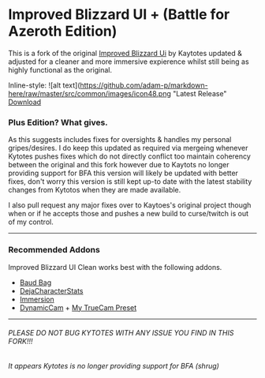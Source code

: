 Improved Blizzard UI + (Battle for Azeroth Edition)
===================================================================

This is a fork of the original [ Improved Blizzard Ui]( https://github.com/kaytotes/ImprovedBlizzardUIPlus) by Kaytotes updated & adjusted for a cleaner and more immersive expierence whilst still being as highly functional as the original.

Inline-style: 
![alt text](https://github.com/adam-p/markdown-here/raw/master/src/common/images/icon48.png "Latest Release"
[Download](https://github.com/Misunderstood-Wookiee/ImprovedBlizzardUIPlus/releases/ "Download from GitHub Releases")


### Plus Edition? What gives.
As this suggests includes fixes for oversights & handles my personal gripes/desires. I do keep this updated as required via mergeing whenever Kytotes pushes fixes which do not directly conflict too maintain coherency between the original and this fork however due to Kaytots no longer providing support for BFA this version will likely be updated with better fixes, don't worry this version is still kept up-to date with the latest stability changes from Kytotos when they are made available. 

I also pull request any major fixes over to Kaytoes's original project though when or if he accepts those and pushes a new build to curse/twitch is out of my control.
_________________________________________________________________________________________________________________
### Recommended Addons
Improved Blizzard UI Clean works best with the following addons.
* [Baud Bag](https://www.curseforge.com/wow/addons/baud-bag)
* [DejaCharacterStats](https://www.curseforge.com/wow/addons/dejacharacterstats)
* [Immersion](https://wow.curseforge.com/projects/immersion)
* [DynamicCam](https://wow.curseforge.com/projects/dynamiccam) + [My TrueCam Preset](https://pastebin.com/JY12CPND)
_________________________________________________________________________________________________________________
###### PLEASE DO NOT BUG KYTOTES WITH ANY ISSUE YOU FIND IN THIS FORK!!!
*It appears Kytotes is no longer providing support for BFA (shrug)*
